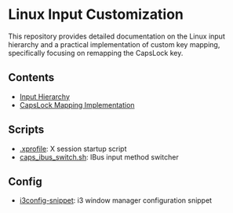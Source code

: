 # Linux Input Customization

This repository provides detailed documentation on the Linux input hierarchy and a practical implementation of custom key mapping, specifically focusing on remapping the CapsLock key.

## Contents

- [Input Hierarchy](docs/input-hierarchy.md)
- [CapsLock Mapping Implementation](docs/capslock-mapping.md)

## Scripts

- [.xprofile](scripts/.xprofile): X session startup script
- [caps_ibus_switch.sh](scripts/caps_ibus_switch.sh): IBus input method switcher

## Config

- [i3config-snippet](config/i3config-snippet): i3 window manager configuration snippet
